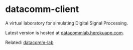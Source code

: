# datacomm-client

A virtual laboratory for simulating Digital Signal Processing.

Latest version is hosted at [datacommlab.herokuapp.com](https://datacommlab.herokuapp.com/).

Related: [datacomm-lab](https://github.com/chidiwilliams/datacomm-lab)
